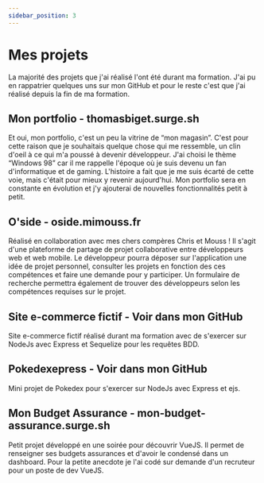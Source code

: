 ```yaml
---
sidebar_position: 3
---
```


# Mes projets

La majorité des projets que j'ai réalisé l'ont été durant ma formation. J'ai pu en rappatrier quelques uns sur mon GitHub et pour le reste c'est que j'ai réalisé depuis la fin de ma formation.

## Mon portfolio - thomasbiget.surge.sh

Et oui, mon portfolio, c'est un peu la vitrine de “mon magasin”. C'est pour cette raison que je souhaitais quelque chose qui me ressemble, un clin d'oeil à ce qui m'a poussé à devenir développeur.
J'ai choisi le thème “Windows 98” car il me rappelle l'époque où je suis devenu un fan d'informatique et de gaming. L'histoire a fait que je me suis écarté de cette voie, mais c'était pour mieux y revenir aujourd'hui.
Mon portfolio sera en constante en évolution et j'y ajouterai de nouvelles fonctionnalités petit à petit.

## O'side - oside.mimouss.fr

Réalisé en collaboration avec mes chers compères Chris et Mouss !
Il s'agit d'une plateforme de partage de projet collaborative entre développeurs web et web mobile. Le développeur pourra déposer sur l'application une idée de projet personnel, consulter les projets en fonction des ces compétences et faire une demande pour y participer.
Un formulaire de recherche permettra également de trouver des développeurs selon les compétences requises sur le projet.

## Site e-commerce fictif - Voir dans mon GitHub

Site e-commerce fictif réalisé durant ma formation avec de s'exercer sur NodeJs avec Express et Sequelize pour les requêtes BDD.

## Pokedexepress - Voir dans mon GitHub

Mini projet de Pokedex pour s'exercer sur NodeJs avec Express et ejs.

## Mon Budget Assurance - mon-budget-assurance.surge.sh

Petit projet développé en une soirée pour découvrir VueJS. Il permet de renseigner ses budgets assurances et d'avoir le condensé dans un dashboard.
Pour la petite anecdote je l'ai codé sur demande d'un recruteur pour un poste de dev VueJS.
